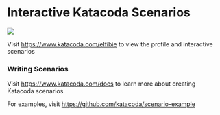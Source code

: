 # Interactive Katacoda Scenarios

[![](http://shields.katacoda.com/katacoda/elfibie/count.svg)](https://www.katacoda.com/elfibie "Get your profile on Katacoda.com")

Visit https://www.katacoda.com/elfibie to view the profile and interactive scenarios

### Writing Scenarios
Visit https://www.katacoda.com/docs to learn more about creating Katacoda scenarios

For examples, visit https://github.com/katacoda/scenario-example
